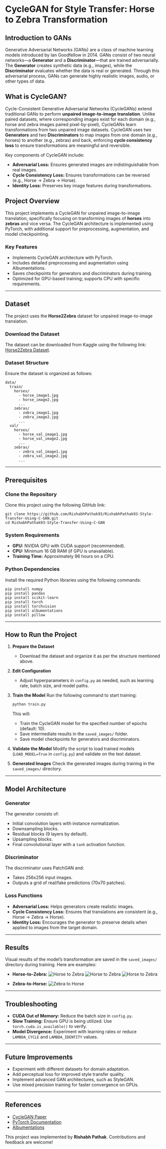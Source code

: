 # CycleGAN for Style Transfer: Horse to Zebra Transformation

## **Introduction to GANs**
Generative Adversarial Networks (GANs) are a class of machine learning models introduced by Ian Goodfellow in 2014. GANs consist of two neural networks—a **Generator** and a **Discriminator**—that are trained adversarially. The **Generator** creates synthetic data (e.g., images), while the **Discriminator** evaluates whether the data is real or generated. Through this adversarial process, GANs can generate highly realistic images, audio, or other types of data.

## **What is CycleGAN?**
Cycle-Consistent Generative Adversarial Networks (CycleGANs) extend traditional GANs to perform **unpaired image-to-image translation**. Unlike paired datasets, where corresponding images exist for each domain (e.g., horse and zebra images paired pixel-by-pixel), CycleGANs learn transformations from two unpaired image datasets. CycleGAN uses two **Generators** and two **Discriminators** to map images from one domain (e.g., horses) to another (e.g., zebras) and back, enforcing **cycle consistency loss** to ensure transformations are meaningful and reversible.

Key components of CycleGAN include:
- **Adversarial Loss:** Ensures generated images are indistinguishable from real images.
- **Cycle Consistency Loss:** Ensures transformations can be reversed (e.g., Horse -> Zebra -> Horse).
- **Identity Loss:** Preserves key image features during transformations.

## **Project Overview**
This project implements a CycleGAN for unpaired image-to-image translation, specifically focusing on transforming images of **horses** into **zebras** and vice versa. The CycleGAN architecture is implemented using PyTorch, with additional support for preprocessing, augmentation, and model checkpointing.

### **Key Features**
- Implements CycleGAN architecture with PyTorch.
- Includes detailed preprocessing and augmentation using Albumentations.
- Saves checkpoints for generators and discriminators during training.
- Optimized for GPU-based training; supports CPU with specific requirements.

---

## **Dataset**
The project uses the **Horse2Zebra** dataset for unpaired image-to-image translation.

### **Download the Dataset**
The dataset can be downloaded from Kaggle using the following link:
[Horse2Zebra Dataset](https://www.kaggle.com/datasets/balraj98/horse2zebra-dataset/code).

### **Dataset Structure**
Ensure the dataset is organized as follows:
```
data/
  train/
    horses/
      - horse_image1.jpg
      - horse_image2.jpg
      ...
    zebras/
      - zebra_image1.jpg
      - zebra_image2.jpg
      ...
  val/
    horses/
      - horse_val_image1.jpg
      - horse_val_image2.jpg
      ...
    zebras/
      - zebra_val_image1.jpg
      - zebra_val_image2.jpg
      ...
```

---

## **Prerequisites**

### **Clone the Repository**
Clone this project using the following GitHub link:
```
git clone https://github.com/RishabhPathak93/RishabhPathak93-Style-Transfer-Using-C-GAN.git
cd RishabhPathak93-Style-Transfer-Using-C-GAN
```

### **System Requirements**
- **GPU:** NVIDIA GPU with CUDA support (recommended).
- **CPU:** Minimum 16 GB RAM (if GPU is unavailable).
- **Training Time:** Approximately 96 hours on a CPU.

### **Python Dependencies**
Install the required Python libraries using the following commands:
```
pip install numpy
pip install pandas
pip install scikit-learn
pip install torch
pip install torchvision
pip install albumentations
pip install pillow
```

---

## **How to Run the Project**

1. **Prepare the Dataset**
   - Download the dataset and organize it as per the structure mentioned above.

2. **Edit Configuration**
   - Adjust hyperparameters in `config.py` as needed, such as learning rate, batch size, and model paths.

3. **Train the Model**
   Run the following command to start training:
   ```bash
   python train.py
   ```
   This will:
   - Train the CycleGAN model for the specified number of epochs (default: 10).
   - Save intermediate results in the `saved_images/` folder.
   - Save model checkpoints for generators and discriminators.

4. **Validate the Model**
   Modify the script to load trained models (`LOAD_MODEL=True` in `config.py`) and validate on the test dataset.

5. **Generated Images**
   Check the generated images during training in the `saved_images/` directory.

---

## **Model Architecture**

### **Generator**
The generator consists of:
- Initial convolution layers with instance normalization.
- Downsampling blocks.
- Residual blocks (9 layers by default).
- Upsampling blocks.
- Final convolutional layer with a `tanh` activation function.

### **Discriminator**
The discriminator uses PatchGAN and:
- Takes 256x256 input images.
- Outputs a grid of real/fake predictions (70x70 patches).

### **Loss Functions**
- **Adversarial Loss:** Helps generators create realistic images.
- **Cycle Consistency Loss:** Ensures that translations are consistent (e.g., Horse -> Zebra -> Horse).
- **Identity Loss:** Encourages the generator to preserve details when applied to images from the target domain.

---

## **Results**
Visual results of the model’s transformation are saved in the `saved_images/` directory during training. Here are examples:

- **Horse-to-Zebra:**
  ![Horse to Zebra](https://i.ibb.co/4R5nDhY/horse-0.png)
  ![Horse to Zebra](https://i.ibb.co/dMwqJLH/horse-200.png)
  ![Horse to Zebra](https://i.ibb.co/3ChfYzX/horse-400.png)

- **Zebra-to-Horse:**
  ![Zebra to Horse](example_images/zebra_to_horse.png)

---

## **Troubleshooting**
- **CUDA Out of Memory:** Reduce the batch size in `config.py`.
- **Slow Training:** Ensure GPU is being utilized. Use `torch.cuda.is_available()` to verify.
- **Model Divergence:** Experiment with learning rates or reduce `LAMBDA_CYCLE` and `LAMBDA_IDENTITY` values.

---

## **Future Improvements**
- Experiment with different datasets for domain adaptation.
- Add perceptual loss for improved style transfer quality.
- Implement advanced GAN architectures, such as StyleGAN.
- Use mixed precision training for faster convergence on GPUs.

---

## **References**
- [CycleGAN Paper](https://www.researchgate.net/publication/322060135_Unpaired_Image-to-Image_Translation_Using_Cycle-Consistent_Adversarial_Networks)
- [PyTorch Documentation](https://pytorch.org/docs/stable/index.html)
- [Albumentations](https://albumentations.ai/)

This project was implemented by **Rishabh Pathak**. Contributions and feedback are welcome!
